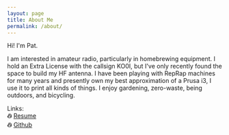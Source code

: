 ```yaml
---
layout: page
title: About Me
permalink: /about/
---
```


Hi! I'm Pat.<br>

I am interested in amateur radio, particularly in homebrewing
      equipment. I hold an Extra License with the
      callsign KO0I, but I've only recently found the space to build my HF
      antenna. I have been
      playing with RepRap machines for many years and presently own my best
      approximation of a Prusa i3, I use it to print all kinds of things. I
      enjoy gardening, zero-waste, being outdoors, and bicycling.

Links: <br>
తి [Resume][my-resume]<br>
తి [Github][my-github]


[my-resume]: assets/resume.pdf
[my-github]: https://github.com/KO0I
